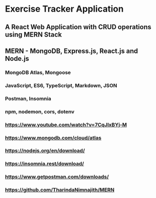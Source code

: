 
# Exercise Tracker Application

## A React Web Application with CRUD operations using MERN Stack

## MERN - MongoDB, Express.js, React.js and Node.js

### MongoDB Atlas, Mongoose

### JavaScript, ES6, TypeScript, Markdown, JSON

### Postman, Insomnia

### npm, nodemon, cors, dotenv

### https://www.youtube.com/watch?v=7CqJlxBYj-M

### https://www.mongodb.com/cloud/atlas

### https://nodejs.org/en/download/

### https://insomnia.rest/download/

### https://www.getpostman.com/downloads/

### https://github.com/TharindaNimnajith/MERN
